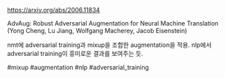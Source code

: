 https://arxiv.org/abs/2006.11834

AdvAug: Robust Adversarial Augmentation for Neural Machine Translation (Yong Cheng, Lu Jiang, Wolfgang Macherey, Jacob Eisenstein)

nmt에 adversarial training과 mixup을 조합한 augmentation을 적용. nlp에서 adversarial training이 흥미로운 결과를 보여주는 듯.

#mixup #augmentation #nlp #adversarial_training 